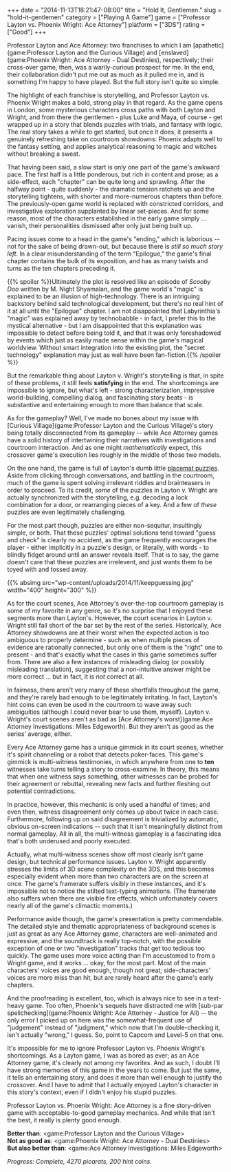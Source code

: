 +++
date = "2014-11-13T18:21:47-08:00"
title = "Hold It, Gentlemen."
slug = "hold-it-gentlemen"
category = ["Playing A Game"]
game = ["Professor Layton vs. Phoenix Wright: Ace Attorney"]
platform = ["3DS"]
rating = ["Good"]
+++

Professor Layton and Ace Attorney: two franchises to which I am [apathetic](game:Professor Layton and the Curious Village) and [enslaved](game:Phoenix Wright: Ace Attorney - Dual Destinies), respectively; their cross-over game, then, was a warily-curious prospect for me.  In the end, their collaboration didn't put me out as much as it pulled me in, and is something I'm happy to have played.  But the full story isn't quite so simple.

The highlight of each franchise is storytelling, and Professor Layton vs. Phoenix Wright makes a bold, strong play in that regard.  As the game opens in London, some mysterious characters cross paths with both Layton and Wright, and from there the gentlemen - plus Luke and Maya, of course - get wrapped up in a story that blends puzzles with trials, and fantasy with logic.  The real story takes a while to get started, but once it does, it presents a genuinely refreshing take on courtroom showdowns: Phoenix adapts well to the fantasy setting, and applies analytical reasoning to magic and witches without breaking a sweat.

That having been said, a slow start is only one part of the game's awkward pace.  The first half is a little ponderous, but rich in content and prose; as a side-effect, each "chapter" can be quite long and sprawling.  After the halfway point - quite suddenly - the dramatic tension ratchets up and the storytelling tightens, with shorter and more-numerous chapters than before.  The previously-open game world is replaced with constricted corridors, and investigative exploration supplanted by linear set-pieces.  And for some reason, most of the characters established in the early game simply ... vanish, their personalities dismissed after only just being built up.

Pacing issues come to a head in the game's "ending," which is laborious -- not for the sake of being drawn-out, but because there is <i>still so much story left</i>.  In a clear misunderstanding of the term "Epilogue," the game's final chapter contains the bulk of its exposition, and has as many twists and turns as the ten chapters preceding it.

{{% spoiler %}}Ultimately the plot is resolved like an episode of <i>Scooby Doo</i> written by M. Night Shyamalan, and the game world's "magic" is explained to be an illusion of high-technology.  There is an intriguing backstory behind said technological development, but there's no real hint of it at all until the "Epilogue" chapter.  I am not disappointed that Labyrinthia's "magic" was explained away by technobabble - in fact, I prefer this to the mystical alternative - but I am disappointed that this explanation was impossible to detect before being told it, and that it was only foreshadowed by events which just as easily made sense within the game's magical worldview.  Without smart integration into the existing plot, the "secret technology" explanation may just as well have been fan-fiction.{{% /spoiler %}}

But the remarkable thing about Layton v. Wright's storytelling is that, in spite of these problems, it still feels <b>satisfying</b> in the end.  The shortcomings are impossible to ignore, but what's left - strong characterization, impressive world-building, compelling dialog, and fascinating story beats - is substantive and entertaining enough to more than balance that scale.

As for the gameplay?  Well, I've made no bones about my issue with [Curious Village](game:Professor Layton and the Curious Village)'s story being totally disconnected from its gameplay -- while Ace Attorney games have a solid history of intertwining their narratives with investigations and courtroom interaction.  And as one might <i>mathematically</i> expect, this crossover game's execution lies roughly in the middle of those two models.

On the one hand, the game is full of Layton's dumb little <a href="http://www.penny-arcade.com/comic/2008/02/13/">placemat puzzles</a>.  Aside from clicking through conversations, and battling in the courtroom, much of the game is spent solving irrelevant riddles and brainteasers in order to proceed.  To its credit, <i>some</i> of the puzzles in Layton v. Wright are actually synchronized with the storytelling, e.g. decoding a lock combination for a door, or rearranging pieces of a key.  And a few of <i>these</i> puzzles are even legitimately challenging.

For the most part though, puzzles are either non-sequitur, insultingly simple, or both.  That these puzzles' optimal solutions tend toward "guess and check" is clearly no accident, as the game frequently encourages the player - either implicitly in a puzzle's design, or literally, with words - to blindly fidget around until an answer reveals itself.  That is to say, the game doesn't care that these puzzles are irrelevent, and just wants them to be toyed with and tossed away.

{{% absimg src="wp-content/uploads/2014/11/keepguessing.jpg" width="400" height="300" %}}

As for the court scenes, Ace Attorney's over-the-top courtroom gameplay is some of my favorite in any genre, so it's no surprise that I enjoyed these segments more than Layton's.  However, the court scenarios in Layton v. Wright still fall short of the bar set by the rest of the series.  Historically, Ace Attorney showdowns are at their worst when the expected action is too ambiguous to properly determine - such as when multiple pieces of evidence are rationally connected, but only one of them is the "right" one to present - and that's exactly what the cases in this game sometimes suffer from.  There are also a few instances of misleading dialog (or possibly misleading translation), suggesting that a non-intuitive answer might be more correct ... but in fact, it is <i>not</i> correct at all.

In fairness, there aren't very many of these shortfalls throughout the game, and they're rarely bad enough to be legitimately irritating.  In fact, Layton's hint coins can even be used in the courtroom to wave away such ambiguities (although I could never bear to use them, myself).  Layton v. Wright's court scenes aren't as bad as [Ace Attorney's worst](game:Ace Attorney Investigations: Miles Edgeworth).  But they aren't as good as the series' average, either.

Every Ace Attorney game has a unique gimmick in its court scenes, whether it's spirit channeling or a robot that detects poker-faces.  This game's gimmick is multi-witness testimonies, in which anywhere from one to <b>ten</b> witnesses take turns telling a story to cross-examine.  In theory, this means that when one witness says something, other witnesses can be probed for their agreement or rebuttal, revealing new facts and further fleshing out potential contradictions.

In practice, however, this mechanic is only used a handful of times; and even then, witness disagreement only comes up about twice in each case.  Furthermore, following up on said disagreement is trivialized by automatic, obvious on-screen indications -- such that it isn't meaningfully distinct from normal gameplay.  All in all, the multi-witness gameplay is a fascinating idea that's both underused and poorly executed.

Actually, what multi-witness scenes show off most clearly isn't game design, but technical performance issues.  Layton v. Wright apparently stresses the limits of 3D scene complexity on the 3DS, and this becomes especially evident when more than two characters are on the screen at once.  The game's framerate suffers visibly in these instances, and it's impossible not to notice the stilted text-typing animations.  (The framerate also suffers when there are visible fire effects, which unfortunately covers nearly all of the game's climactic moments.)

Performance aside though, the game's presentation is pretty commendable.  The detailed style and thematic appropriateness of background scenes is just as great as any Ace Attorney game, characters are well-animated and expressive, and the soundtrack is really top-notch, with the possible exception of one or two "investigation" tracks that get too tedious too quickly.  The game uses more voice acting than I'm accustomed to from a Wright game, and it works ... okay, for the most part.  Most of the main characters' voices are good enough, though not great; side-characters' voices are more miss than hit, but are rarely heard after the game's early chapters.

And the proofreading is excellent, too, which is always nice to see in a text-heavy game.  Too often, Phoenix's sequels have distracted me with [sub-par spellchecking](game:Phoenix Wright: Ace Attorney - Justice for All) -- the only error I picked up on here was the somewhat-frequent use of "judgement" instead of "judgment," which now that I'm double-checking it, isn't actually "wrong," I guess.  So, point to Capcom and Level-5 on that one.

It's impossible for me to ignore Professor Layton vs. Phoenix Wright's shortcomings.  As a Layton game, I was as bored as ever; as an Ace Attorney game, it's clearly not among my favorites.  And as such, I doubt I'll have strong memories of this game in the years to come.  But just the same, it tells an entertaining story, and does it more than well enough to justify the crossover.  And I have to admit that I actually enjoyed Layton's character in this story's context, even if I didn't enjoy his stupid puzzles.

Professor Layton vs. Phoenix Wright: Ace Attorney is a fine story-driven game with acceptable-to-good gameplay mechanics.  And while that isn't the best, it really is plenty good enough.

<b>Better than</b>: <game:Professor Layton and the Curious Village>  
<b>Not as good as</b>: <game:Phoenix Wright: Ace Attorney - Dual Destinies>  
<b>But also better than</b>: <game:Ace Attorney Investigations: Miles Edgeworth>

<i>Progress: Complete, 4270 picarats, 200 hint coins.</i>
